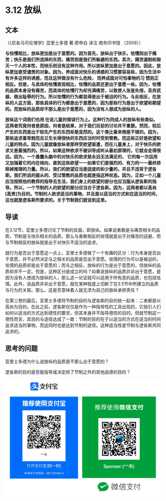 # 3.12 放纵

## 文本

（《尼各马可伦理学》亚里士多德 著 廖申白 译注 商务印书馆 （2009））

**与怯懦相比，放纵更加是出于意愿的。因为首先，放纵出于快乐，怯懦则出于痛苦；快乐是我们所选择的东西，痛苦则是我们所躲避的东西。其次，痛苦遏制和毁灭一个人的本性，而快乐则没有这种作用。所以放纵更加是出于意愿的。因此，放纵更加是受谴责的对象。因为，养成面对快乐的诱惑的习惯要容易些，因为生活中有许多这样的诱惑，而且这样做没有什么危险， 而养成面对可怕事物的习 惯则正相反。但是，与具体的怯懦表现相比，怯懦的品质还更出于意愿一些。因为，怯懦的品质本身没有痛苦，而具体的怯懦行为却充满痛苦，以致使人张皇失措，丢弃武器，做出耻辱的行为。所以怯懦的行为都显得是出于被迫的行为。与此相反，在放纵的人这方面，那些具体的行为都是出于意愿的，因为那些行为是出于欲望和期望的。而放纵的品质却不那么是出于意愿的，因为没有人想成为放纵的人。**

**放纵这个词我们也用 在说儿童的错误行为上。这种行为同成人的放纵有些类似。这两者究竟何者是原因，何者是结果，对于我们目前的讨论并不重要。然而，较后产生的东西是出于较先产生的东西却是显然的。这个类比看来倒是不错的。因为，那些追求着卑贱而且又生长得很快的东西应当时时受到管教。而这些正好是欲望和儿童的特点。因为儿童就像放纵者那样受欲望驱遣，而在儿童身上，对于快乐的欲求又是最强烈的。所以，如果这种欲求不被训导成听从最初原理的，它就会走得很远。因为，一个愚蠢头脑中的对快乐的欲求是永远无法满足的， 它的每一次运用又加强着它的内在倾向，直到这些欲望一一如果它们是强烈的、有力的一一最终排除掉推理的力量。所以，我们的欲望应当是适度的和少量的，并且不违背于逻各斯。我们所说的服从的、受过管教的品质也就是指这种状态。因为，正如一个儿童应当按照他的教师的指导去生活，我们身上的欲望的部分也应当服从逻各斯的指导。所以，一个节制的人的欲望的部分应当合于逻各斯。因为，这两者都以高尚\[高贵\]为目的。节制的人欲求适当的事物，并且是以适当的方式和在适当的时间，这也就是逻各斯所要求的。关于节制我们就说到这里。**

## 导读

在3.12节，亚里士多德讨论了节制的反面，即放纵。如果说勇敢是与痛苦相关的品质，节制是与快乐相关的品质，那么与勇敢相反的怯懦就是出于对痛苦的逃避，而与节制相反的放纵就是出于对快乐不适当的追求。

就行为是否出于意愿这一点上，亚里士多德做了一个有趣的区分：行为本身是否出于意愿，并不必然决定与之相关的品质是否出于意愿。怯懦的行为可以是被迫的，怯懦的品质却是出于意愿的；而与之相反，放纵的行为是出于意愿的，但放纵的品质却并不一定。但是，这种区分是成立的吗？如果说放纵的品质并非出于意愿，是因为没有人想成为放纵的人，那么这一论证就可以适用于所有恶的品质，也包括怯懦。此外，说品质并非出于意愿，就在某种程度上切断了在3.5节中所建立的品质与行为的关联。那么，这是否意味着人就无须为自己的放纵承担责任？

在第三卷的最后，亚里士多德将节制的目的与逻各斯的目的统一起来：二者都是以高尚为目的。在此之前，逻各斯仅仅是作为一种指导性的工具出现的，它指引人们如何以适当的方式达到德性的要求，但其本身并不指导德性的目的。但就节制这一德性而言，其目的与途径达成了一致：节制的目的在于以适当的方式在适当的时间追求适当的事物，而这同时也是达到节制的途径。这种适当性是节制与逻各斯共同追求的。

## 思考的问题

亚里士多德为什么说放纵的品质是不那么出于意愿的？

逻各斯的目的是否能指导或决定除了节制之外的其他品德的目的？

![](../.gitbook/assets/qr.png)

